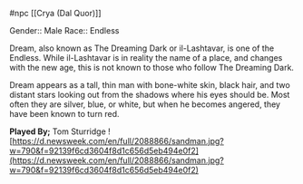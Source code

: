 #npc [[Crya (Dal Quor)]]

Gender:: Male
Race:: Endless

Dream, also known as The Dreaming Dark or il-Lashtavar, is one of the Endless. While il-Lashtavar is in reality the name of a place, and changes with the new age, this is not known to those who follow The Dreaming Dark.

Dream appears as a tall, thin man with bone-white skin, black hair, and two distant stars looking out from the shadows where his eyes should be. Most often they are silver, blue, or white, but when he becomes angered, they have been known to turn red.

**Played By;** Tom Sturridge
![https://d.newsweek.com/en/full/2088866/sandman.jpg?w=790&f=92139f6cd3604f8d1c656d5eb494e0f2](https://d.newsweek.com/en/full/2088866/sandman.jpg?w=790&f=92139f6cd3604f8d1c656d5eb494e0f2)